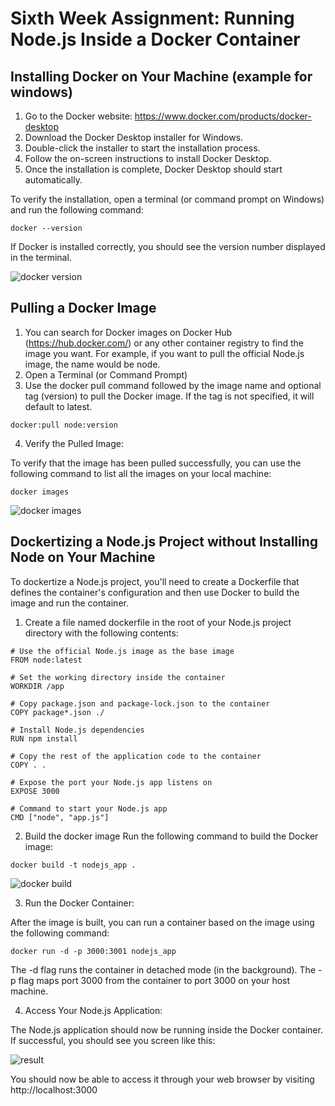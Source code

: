 # Sixth Week Assignment: Running Node.js Inside a Docker Container

## Installing Docker on Your Machine (example for windows)
1. Go to the Docker website: https://www.docker.com/products/docker-desktop
2. Download the Docker Desktop installer for Windows.
3. Double-click the installer to start the installation process.
4. Follow the on-screen instructions to install Docker Desktop.
5. Once the installation is complete, Docker Desktop should start automatically.

To verify the installation, open a terminal (or command prompt on Windows) and run the following command:

``` docker --version ```

If Docker is installed correctly, you should see the version number displayed in the terminal.

![docker version](images/docker.png)

## Pulling a Docker Image
1. You can search for Docker images on Docker Hub (https://hub.docker.com/) or any other container registry to find the image you want. For example, if you want to pull the official Node.js image, the name would be node.
2. Open a Terminal (or Command Prompt)
3. Use the docker pull command followed by the image name and optional tag (version) to pull the Docker image. If the tag is not specified, it will default to latest.

``` docker:pull node:version ```

4. Verify the Pulled Image:

To verify that the image has been pulled successfully, you can use the following command to list all the images on your local machine:

``` docker images ```

![docker images](images/docker2.png)

## Dockertizing a Node.js Project without Installing Node on Your Machine

To dockertize a Node.js project, you'll need to create a Dockerfile that defines the container's configuration and then use Docker to build the image and run the container.

1. Create a file named dockerfile in the root of your Node.js project directory with the following contents:

``` 
# Use the official Node.js image as the base image
FROM node:latest

# Set the working directory inside the container
WORKDIR /app

# Copy package.json and package-lock.json to the container
COPY package*.json ./

# Install Node.js dependencies
RUN npm install

# Copy the rest of the application code to the container
COPY . .

# Expose the port your Node.js app listens on
EXPOSE 3000

# Command to start your Node.js app
CMD ["node", "app.js"] 
```

2. Build the docker image
Run the following command to build the Docker image:

``` docker build -t nodejs_app .  ```

![docker build](images/docker3.png)

3. Run the Docker Container:

After the image is built, you can run a container based on the image using the following command:

``` docker run -d -p 3000:3001 nodejs_app ```

The -d flag runs the container in detached mode (in the background). The -p flag maps port 3000 from the container to port 3000 on your host machine.

4. Access Your Node.js Application:

The Node.js application should now be running inside the Docker container. If successful, you should see you screen like this:

![result](images/docker4.png)

You should now be able to access it through your web browser by visiting http://localhost:3000